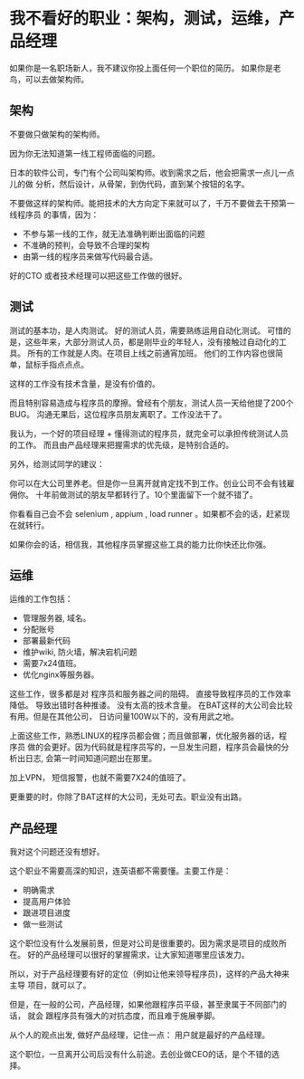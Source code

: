 # 我不看好的职业：架构，测试，运维，产品经理

如果你是一名职场新人，我不建议你投上面任何一个职位的简历。
如果你是老鸟，可以去做架构师。

## 架构

不要做只做架构的架构师。

因为你无法知道第一线工程师面临的问题。

日本的软件公司，专门有个公司叫架构师。收到需求之后，他会把需求一点儿一点儿的做
分析，然后设计，从骨架，到伪代码，直到某个按钮的名字。

不要做这样的架构师。能把技术的大方向定下来就可以了，千万不要做去干预第一线程序员
的事情，因为：

- 不参与第一线的工作，就无法准确判断出面临的问题
- 不准确的预判，会导致不合理的架构
- 由第一线的程序员来做写代码最合适。

好的CTO 或者技术经理可以把这些工作做的很好。

## 测试

测试的基本功，是人肉测试。
好的测试人员，需要熟练运用自动化测试。
可惜的是，这些年来，大部分测试人员，都是刚毕业的年轻人，没有接触过自动化的工具。
所有的工作就是人肉。在项目上线之前通宵加班。
他们的工作内容也很简单，鼠标手指点点点。

这样的工作没有技术含量，是没有价值的。

而且特别容易造成与程序员的摩擦。曾经有个朋友，测试人员一天给他提了200个BUG。
沟通无果后，这位程序员朋友离职了。工作没法干了。

我认为，一个好的项目经理 + 懂得测试的程序员，就完全可以承担传统测试人员的工作。
而且由产品经理来把握需求的优先级，是特别合适的。

另外，给测试同学的建议：

你可以在大公司里养老。但是你一旦离开就肯定找不到工作。创业公司不会有钱雇佣你。
十年前做测试的朋友早都转行了。10个里面留下一个就不错了。

你看看自己会不会 selenium , appium , load runner 。如果都不会的话，赶紧现在就转行。

如果你会的话，相信我，其他程序员掌握这些工具的能力比你快还比你强。

## 运维

运维的工作包括：

- 管理服务器, 域名。
- 分配账号
- 部署最新代码
- 维护wiki, 防火墙，解决宕机问题
- 需要7x24值班。
- 优化nginx等服务器。

这些工作，很多都是对 程序员和服务器之间的阻碍。 直接导致程序员的工作效率降低。
导致出错时各种推诿。
没有太高的技术含量。
在BAT这样的大公司会比较有用。但是在其他公司，
日访问量100W以下的，没有用武之地。

上面这些工作，熟悉LINUX的程序员都会做；而且做部署，优化服务器的话，程序员
做的会更好。因为代码就是程序员写的，一旦发生问题，程序员会最快的分析出日志,
会第一时间知道问题出在那里。

加上VPN， 短信报警，也就不需要7X24的值班了。

更重要的时，你除了BAT这样的大公司，无处可去。职业没有出路。

## 产品经理

我对这个问题还没有想好。

这个职业不需要高深的知识，连英语都不需要懂。主要工作是：

- 明确需求
- 提高用户体验
- 跟进项目进度
- 做一些测试

这个职位没有什么发展前景，但是对公司是很重要的。因为需求是项目的成败所在。
好的产品经理可以很好的掌握需求，让大家知道哪里应该发力。

所以，对于产品经理要有好的定位（例如让他来领导程序员)，这样的产品大神来主导
项目，就可以了。

但是，在一般的公司，产品经理，如果他跟程序员平级，甚至隶属于不同部门的话，
就会 跟程序员有强大的对抗态度，而且难于施展拳脚。

从个人的观点出发, 做好产品经理，记住一点： 用户就是最好的产品经理。

这个职位，一旦离开公司后没有什么前途。去创业做CEO的话，是个不错的选择。
